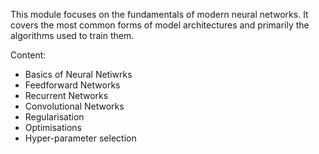 
This module focuses on the fundamentals of modern neural networks. It covers the most common forms of model architectures and primarily the algorithms used to train them. 

Content:

- Basics of Neural Netiwrks
- Feedforward Networks
- Recurrent Networks
- Convolutional Networks
- Regularisation
- Optimisations
- Hyper-parameter selection
